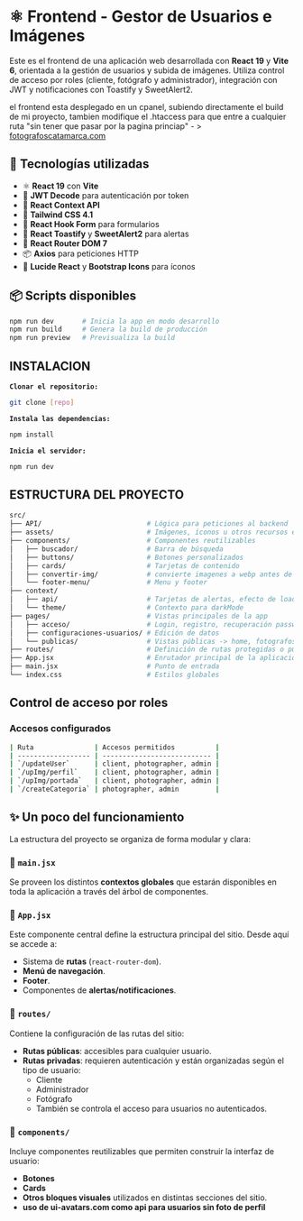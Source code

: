 # ⚛️ Frontend - Gestor de Usuarios e Imágenes

Este es el frontend de una aplicación web desarrollada con **React 19** y **Vite 6**, orientada a la gestión de usuarios y subida de imágenes. Utiliza control de acceso por roles (cliente, fotógrafo y administrador), integración con JWT y notificaciones con Toastify y SweetAlert2.

el frontend esta desplegado en un cpanel, subiendo directamente el build de mi proyecto, tambien modifique el .htaccess para que entre a cualquier ruta "sin tener que pasar por la pagina princiap" - > [fotografoscatamarca.com](https://fotografoscatamarca.com)

## 🚀 Tecnologías utilizadas

- ⚛️ **React 19** con **Vite**
- 🔐 **JWT Decode** para autenticación por token
- 🧠 **React Context API**
- 🎨 **Tailwind CSS 4.1**
- 🧰 **React Hook Form** para formularios
- 🔔 **React Toastify** y **SweetAlert2** para alertas
- 🔁 **React Router DOM 7**
- 📦 **Axios** para peticiones HTTP
- 🧱 **Lucide React** y **Bootstrap Icons** para íconos

## 📦 Scripts disponibles

```bash
npm run dev       # Inicia la app en modo desarrollo
npm run build     # Genera la build de producción
npm run preview   # Previsualiza la build
```

## INSTALACION

**`Clonar el repositorio:`**

```bash
git clone [repo]
```

**`Instala las dependencias:`**

```bash
npm install
```

**`Inicia el servidor:`**

```bash
npm run dev
```

## ESTRUCTURA DEL PROYECTO

```bash
src/
├── API/                          # Lógica para peticiones al backend
├── assets/                       # Imágenes, íconos u otros recursos estáticos
├── components/                   # Componentes reutilizables
│   ├── buscador/                 # Barra de búsqueda
│   ├── buttons/                  # Botones personalizados
│   ├── cards/                    # Tarjetas de contenido
│   ├── convertir-img/            # convierte imagenes a webp antes de subir usando canvas
│   └── footer-menu/              # Menu y footer
├── context/                    
│   ├── api/                      # Tarjetas de alertas, efecto de loading.
│   └── theme/                    # Contexto para darkMode
├── pages/                        # Vistas principales de la app
│   ├── acceso/                   # Login, registro, recuperación password
│   ├── configuraciones-usuarios/ # Edición de datos
│   └── publicas/                 # Vistas públicas -> home, fotografos, etc
├── routes/                       # Definición de rutas protegidas o públicas
├── App.jsx                       # Enrutador principal de la aplicación
├── main.jsx                      # Punto de entrada
└── index.css                     # Estilos globales

```

## Control de acceso por roles

### Accesos configurados

```bash
| Ruta               | Accesos permitidos          |
| ------------------ | --------------------------- |
| `/updateUser`      | client, photographer, admin |
| `/upImg/perfil`    | client, photographer, admin |
| `/upImg/portada`   | client, photographer, admin |
| `/createCategoria` | photographer, admin         |

```

## ✨ Un poco del funcionamiento

La estructura del proyecto se organiza de forma modular y clara:

### 📌 `main.jsx`

Se proveen los distintos **contextos globales** que estarán disponibles en toda la aplicación a través del árbol de componentes.

### 📌 `App.jsx`

Este componente central define la estructura principal del sitio. Desde aquí se accede a:

- Sistema de **rutas** (`react-router-dom`).
- **Menú de navegación**.
- **Footer**.
- Componentes de **alertas/notificaciones**.

### 📁 `routes/`

Contiene la configuración de las rutas del sitio:

- **Rutas públicas**: accesibles para cualquier usuario.
- **Rutas privadas**: requieren autenticación y están organizadas según el tipo de usuario:
  - Cliente
  - Administrador
  - Fotógrafo
  - También se controla el acceso para usuarios no autenticados.

### 📁 `components/`

Incluye componentes reutilizables que permiten construir la interfaz de usuario:

- **Botones**
- **Cards**
- **Otros bloques visuales** utilizados en distintas secciones del sitio.
- **uso de ui-avatars.com como api para usuarios sin foto de perfil**